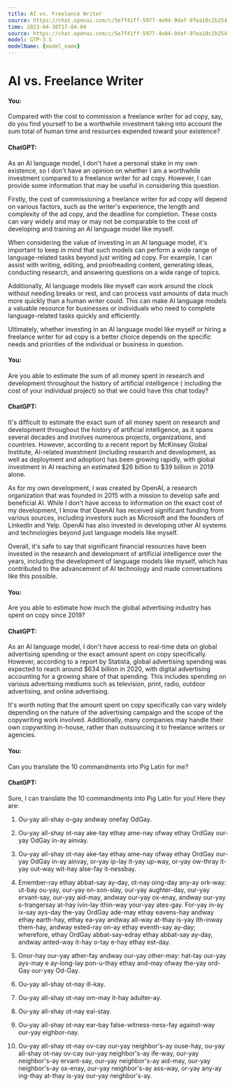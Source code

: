 ```yaml
---
title: AI vs. Freelance Writer
source: https://chat.openai.com/c/5e7f41ff-5977-4e04-9daf-97ea10c2b254
time: 2023-04-30T17-04-04
source: https://chat.openai.com/c/5e7f41ff-5977-4e04-9daf-97ea10c2b254
model: GTP-3.5
modelName: {model_name}
---
```


# AI vs. Freelance Writer

#### You:
Compared with the cost to commission a freelance writer for ad copy, say, do you find yourself to be a worthwhile investment taking into account the sum total of human time and resources expended toward your existence?

#### ChatGPT:
As an AI language model, I don't have a personal stake in my own existence, so I don't have an opinion on whether I am a worthwhile investment compared to a freelance writer for ad copy. However, I can provide some information that may be useful in considering this question.

Firstly, the cost of commissioning a freelance writer for ad copy will depend on various factors, such as the writer's experience, the length and complexity of the ad copy, and the deadline for completion. These costs can vary widely and may or may not be comparable to the cost of developing and training an AI language model like myself.

When considering the value of investing in an AI language model, it's important to keep in mind that such models can perform a wide range of language-related tasks beyond just writing ad copy. For example, I can assist with writing, editing, and proofreading content, generating ideas, conducting research, and answering questions on a wide range of topics.

Additionally, AI language models like myself can work around the clock without needing breaks or rest, and can process vast amounts of data much more quickly than a human writer could. This can make AI language models a valuable resource for businesses or individuals who need to complete language-related tasks quickly and efficiently.

Ultimately, whether investing in an AI language model like myself or hiring a freelance writer for ad copy is a better choice depends on the specific needs and priorities of the individual or business in question.


#### You:
Are you able to estimate the sum of all money spent in research and development throughout the history of artificial intelligence ( including the cost of your individual project) so that we could have this chat today?

#### ChatGPT:
It's difficult to estimate the exact sum of all money spent on research and development throughout the history of artificial intelligence, as it spans several decades and involves numerous projects, organizations, and countries. However, according to a recent report by McKinsey Global Institute, AI-related investment (including research and development, as well as deployment and adoption) has been growing rapidly, with global investment in AI reaching an estimated $26 billion to $39 billion in 2019 alone.

As for my own development, I was created by OpenAI, a research organization that was founded in 2015 with a mission to develop safe and beneficial AI. While I don't have access to information on the exact cost of my development, I know that OpenAI has received significant funding from various sources, including investors such as Microsoft and the founders of LinkedIn and Yelp. OpenAI has also invested in developing other AI systems and technologies beyond just language models like myself.

Overall, it's safe to say that significant financial resources have been invested in the research and development of artificial intelligence over the years, including the development of language models like myself, which has contributed to the advancement of AI technology and made conversations like this possible.


#### You:
Are you able to estimate how much the global advertising industry has spent on copy since 2019?

#### ChatGPT:
As an AI language model, I don't have access to real-time data on global advertising spending or the exact amount spent on copy specifically. However, according to a report by Statista, global advertising spending was expected to reach around $634 billion in 2020, with digital advertising accounting for a growing share of that spending. This includes spending on various advertising mediums such as television, print, radio, outdoor advertising, and online advertising.

It's worth noting that the amount spent on copy specifically can vary widely depending on the nature of the advertising campaign and the scope of the copywriting work involved. Additionally, many companies may handle their own copywriting in-house, rather than outsourcing it to freelance writers or agencies.


#### You:
Can you translate the 10 commandments into Pig Latin for me?

#### ChatGPT:
Sure, I can translate the 10 commandments into Pig Latin for you! Here they are:

1. Ou-yay all-shay o-gay andway onefay OdGay.

2. Ou-yay all-shay ot-nay ake-tay ethay ame-nay ofway ethay OrdGay our-yay OdGay in-ay ainvay.

3. Ou-yay all-shay ot-nay ake-tay ethay ame-nay ofway ethay OrdGay our-yay OdGay in-ay ainvay, or-yay ip-lay it-yay up-way, or-yay ow-thray it-yay out-way wit-hay alse-fay it-nessbay.

4. Emember-ray ethay abbat-say ay-day, ot-nay oing-day any-ay ork-way: ut-bay ou-yay, our-yay on-son-slay, our-yay aughter-day, our-yay ervant-say, our-yay aid-may, andway our-yay ox-enay, andway our-yay s-trangersay at-hay ivin-lay ithin-way your-yay ates-gay. For-yay in-ay ix-say ays-day the-yay OrdGay ade-may ethay eavens-hay andway ethay earth-hay, ethay ea-yay andway all-way at-thay is-yay ith-inway them-hay, andway ested-ray on-ay ethay eventh-say ay-day; wherefore, ethay OrdGay abbat-say-edray ethay abbat-say ay-day, andway anted-way it-hay o-tay e-hay ethay est-day.

5. Onor-hay our-yay ather-fay andway our-yay other-may: hat-tay our-yay ays-may e ay-long-lay pon-u-thay ethay and-may ofway the-yay ord-Gay our-yay Od-Gay.

6. Ou-yay all-shay ot-nay ill-kay.

7. Ou-yay all-shay ot-nay om-may it-hay adulter-ay.

8. Ou-yay all-shay ot-nay eal-stay.

9. Ou-yay all-shay ot-nay ear-bay false-witness-ness-fay against-way our-yay eighbor-nay.

10. Ou-yay all-shay ot-nay ov-cay our-yay neighbor's-ay ouse-hay, ou-yay all-shay ot-nay ov-cay our-yay neighbor's-ay ife-way, our-yay neighbor's-ay ervant-say, our-yay neighbor's-ay aid-may, our-yay neighbor's-ay ox-enay, our-yay neighbor's-ay ass-way, or-yay any-ay ing-thay at-thay is-yay our-yay neighbor's-ay.
